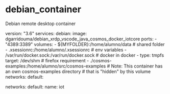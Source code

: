 # debian_container
Debian remote desktop container

version: "3.6"
services:
 debian:
   image: dgarridouma/debian_xrdp_vscode_java_cosmos_docker_iotcore
   ports:
     - "4389:3389"
   volumes: 
     - ${MYFOLDER}:/home/alumno/data # shared folder
     - .xsessionrc:/home/alumno/.xsessionrc # env variables
     - /var/run/docker.sock:/var/run/docker.sock # docker in docker
     - type: tmpfs
       target: /dev/shm # firefox requirement
     - ./cosmos-examples:/home/alumno/src/cosmos-examples # Note: This container has an own cosmos-examples directory
                                                          # that is "hidden" by this volume 
   networks:
      default:

networks:
  default:
    name: iot

